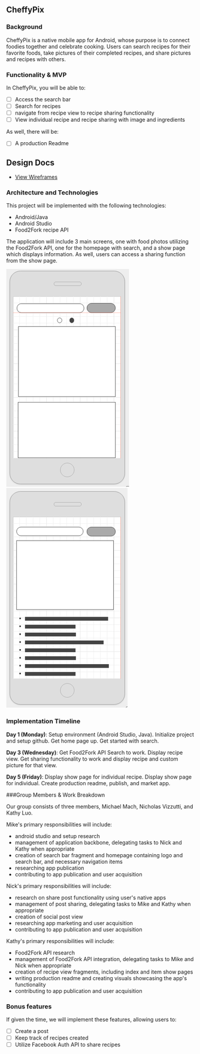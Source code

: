## CheffyPix

### Background

CheffyPix is a native mobile app for Android, whose purpose is to connect foodies together and celebrate cooking. Users can search recipes for their favorite foods, take pictures of their completed recipes, and share pictures and recipes with others.

### Functionality & MVP  

In CheffyPix, you will be able to:

- [ ] Access the search bar
- [ ] Search for recipes
- [ ] navigate from recipe view to recipe sharing functionality
- [ ] View individual recipe and recipe sharing with image and ingredients

As well, there will be:
- [ ] A production Readme

## Design Docs
* [View Wireframes](docs/wireframes)


### Architecture and Technologies

This project will be implemented with the following technologies:

- Android/Java
- Android Studio
- Food2Fork recipe API

The application will include 3 main screens, one with food photos utilizing the Food2Fork API, one for the homepage with search, and a show page which displays information. As well, users can access a sharing function from the show page.

![list](docs/wireframes/wireframe1.png)
![description](docs/wireframes/wireframe3.png)

### Implementation Timeline

**Day 1 (Monday)**: Setup environment (Android Studio, Java). Initialize project and setup github. Get home page up. Get started with search.

**Day 3 (Wednesday)**: Get Food2Fork API Search to work. Display recipe view. Get sharing functionality to work and display recipe and custom picture for that view.

**Day 5 (Friday)**: Display show page for individual recipe. Display show page for individual. Create production readme, publish, and market app.

###Group Members & Work Breakdown

Our group consists of three members, Michael Mach, Nicholas Vizzutti, and Kathy Luo.

Mike's primary responsibilities will include:
- android studio and setup research
- management of application backbone, delegating tasks to Nick and Kathy when appropriate
- creation of search bar fragment and homepage containing logo and search bar, and necessary navigation items
- researching app publication
- contributing to app publication and user acquisition

Nick's primary responsibilities will include:
- research on share post functionality using user's native apps
- management of post sharing, delegating tasks to Mike and Kathy when appropriate
- creation of social post view
- researching app marketing and user acquisition
- contributing to app publication and user acquisition

Kathy's primary responsibilities will include:
- Food2Fork API research
- management of Food2Fork API integration, delegating tasks to Mike and Nick when appropriate
- creation of recipe view fragments, including index and item show pages
- writing production readme and creating visuals showcasing the app's functionality
- contributing to app publication and user acquisition

### Bonus features

If given the time, we will implement these features, allowing users to:

- [ ] Create a post
- [ ] Keep track of recipes created
- [ ] Utilize Facebook Auth API to share recipes
